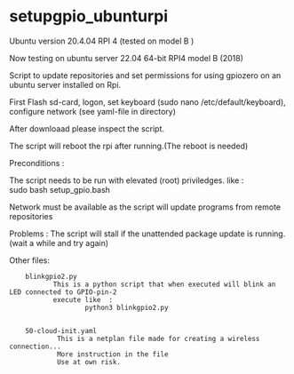# setupgpio_ubunturpi

Ubuntu version 20.4.04
RPI 4 (tested on model B )

Now testing on ubuntu server 22.04 64-bit
RPI4 model B (2018)

Script to update repositories and set permissions for using gpiozero on an ubuntu server installed on Rpi.

First Flash sd-card, logon, set keyboard (sudo nano /etc/default/keyboard), configure network (see yaml-file in directory)

After downloaad please inspect the script.

The script will reboot the rpi after running.(The reboot is needed)




Preconditions :

  The script needs to be run with elevated (root) priviledges.
  like :  
    sudo bash setup_gpio.bash
 
  Network must be available as the script will update programs from remote repositories

Problems :
  The script will stall if the unattended package update is running.(wait a while and try again)
  

  
Other files:

        blinkgpio2.py  
               This is a python script that when executed will blink an LED connected to GPIO-pin-2
               execute like  :
                       python3 blinkgpio2.py
                                                                                                                                                                                 
                       
        50-cloud-init.yaml
                This is a netplan file made for creating a wireless connection... 
                More instruction in the file
                Use at own risk.
